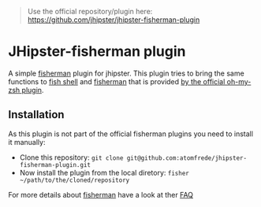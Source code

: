 > Use the official repository/plugin here: https://github.com/jhipster/jhipster-fisherman-plugin

# JHipster-fisherman plugin

A simple [fisherman](http://fisherman.sh/) plugin for jhipster. This plugin tries to bring the same functions to [fish shell](http://fishshell.com/) and [fisherman](http://fisherman.sh/) that is provided [by the official oh-my-zsh plugin](http://jhipster.github.io/oh-my-zsh/).

## Installation

As this plugin is not part of the official fisherman plugins you need to install it manually:

* Clone this repository: ``git clone git@github.com:atomfrede/jhipster-fisherman-plugin.git``
* Now install the plugin from the local diretory: ``fisher ~/path/to/the/cloned/repository``

For more details about [fisherman](http://fisherman.sh/) have a look at ther [FAQ](https://github.com/fisherman/fisherman/#faq)
